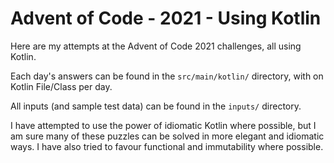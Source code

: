 # Advent of Code - 2021 - Using Kotlin

Here are my attempts at the Advent of Code 2021 challenges, all using Kotlin.

Each day's answers can be found in the `src/main/kotlin/` directory, with on Kotlin File/Class per day.

All inputs (and sample test data) can be found in the `inputs/` directory.

I have attempted to use the power of idiomatic Kotlin where possible, but I am sure many of these puzzles can be solved in more elegant and idiomatic ways. I have also tried to favour functional and immutability where possible.